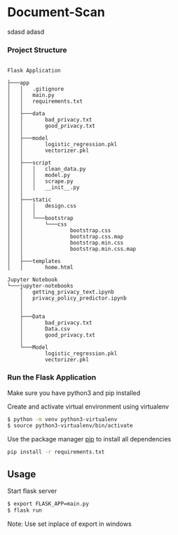 # Document-Scan

 sdasd adasd 
 
### Project Structure

```

Flask Application

├───app
│   │   .gitignore
│   │   main.py
│   │   requirements.txt
│   │
│   ├───data
│   │       bad_privacy.txt
│   │       good_privacy.txt
│   │
│   ├───model
│   │       logistic_regression.pkl
│   │       vectorizer.pkl
│   │
│   ├───script
│   │   │   clean_data.py
│   │   │   model.py
│   │   │   scrape.py
│   │   │   __init__.py
│   │
│   ├───static
│   │   │   design.css
│   │   │
│   │   └───bootstrap
│   │       └───css
│   │               bootstrap.css
│   │               bootstrap.css.map
│   │               bootstrap.min.css
│   │               bootstrap.min.css.map
│   │
│   ├───templates
│   │       home.html

Jupyter Notebook
└───jupyter-notebooks
    │   getting_privacy_text.ipynb
    │   privacy_policy_predictor.ipynb
    │
    │
    ├───Data
    │       bad_privacy.txt
    │       Data.csv
    │       good_privacy.txt
    │
    └───Model
            logistic_regression.pkl
            vectorizer.pkl
```


### Run the Flask Application

Make sure you have python3 and pip installed


Create and activate virtual environment using virtualenv
```bash
$ python -m venv python3-virtualenv
$ source python3-virtualenv/bin/activate
```

Use the package manager [pip](https://pip.pypa.io/en/stable/) to install all dependencies

```bash
pip install -r requirements.txt
```

## Usage


Start flask server
```bash
$ export FLASK_APP=main.py
$ flask run
```
Note: Use set inplace of export in windows

